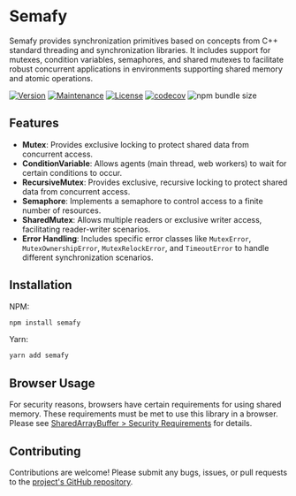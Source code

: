 # Semafy

Semafy provides synchronization primitives based on concepts from C++ standard threading and synchronization libraries. It includes support for mutexes, condition variables, semaphores, and shared mutexes to facilitate robust concurrent applications in environments supporting shared memory and atomic operations.

[![Version](https://img.shields.io/npm/v/semafy.svg)](https://www.npmjs.com/package/semafy)
[![Maintenance](https://img.shields.io/maintenance/yes/2024.svg)](https://github.com/havelessbemore/semafy/graphs/commit-activity)
[![License](https://img.shields.io/github/license/havelessbemore/semafy.svg)](https://github.com/havelessbemore/semafy/blob/master/LICENSE)
[![codecov](https://codecov.io/gh/havelessbemore/semafy/graph/badge.svg?token=F362G7C9U0)](https://codecov.io/gh/havelessbemore/semafy)
![npm bundle size](https://img.shields.io/bundlephobia/minzip/semafy)

## Features

- **Mutex**: Provides exclusive locking to protect shared data from concurrent access.
- **ConditionVariable**: Allows agents (main thread, web workers) to wait for certain conditions to occur.
- **RecursiveMutex**: Provides exclusive, recursive locking to protect shared data from concurrent access.
- **Semaphore**: Implements a semaphore to control access to a finite number of resources.
- **SharedMutex**: Allows multiple readers or exclusive writer access, facilitating reader-writer scenarios.
- **Error Handling**: Includes specific error classes like `MutexError`, `MutexOwnershipError`, `MutexRelockError`, and `TimeoutError` to handle different synchronization scenarios.

## Installation

NPM:

```bash
npm install semafy
```

Yarn:

```bash
yarn add semafy
```

## Browser Usage

For security reasons, browsers have certain requirements for using shared memory. These requirements must be met to use this library in a browser. Please see [SharedArrayBuffer > Security Requirements](https://developer.mozilla.org/en-US/docs/Web/JavaScript/Reference/Global_Objects/SharedArrayBuffer#security_requirements) for details.

## Contributing

Contributions are welcome! Please submit any bugs, issues, or pull requests to the [project's GitHub repository](https://github.com/havelessbemore/semafy).
